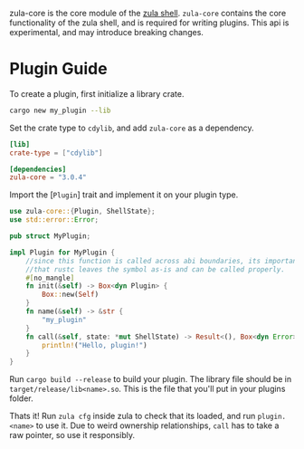 zula-core is the core module of the [zula shell](https://crates.io/crates/zula).
`zula-core` contains the core functionality of the zula shell, and is required for writing
plugins. This api is experimental, and may introduce breaking changes.

# Plugin Guide
To create a plugin, first initialize a library crate.
```bash
cargo new my_plugin --lib
```
Set the crate type to `cdylib`, and add `zula-core` as a dependency.
```toml
[lib]
crate-type = ["cdylib"]

[dependencies]
zula-core = "3.0.4"
```
Import the [`Plugin`] trait and implement it on your plugin type.
```rust
use zula-core::{Plugin, ShellState};
use std::error::Error;

pub struct MyPlugin;

impl Plugin for MyPlugin {
    //since this function is called across abi boundaries, its important to include no_mangle so
    //that rustc leaves the symbol as-is and can be called properly.
    #[no_mangle]
    fn init(&self) -> Box<dyn Plugin> {
        Box::new(Self)
    }
    fn name(&self) -> &str {
        "my_plugin"
    }
    fn call(&self, state: *mut ShellState) -> Result<(), Box<dyn Error>> {
        println!("Hello, plugin!")
    }
}
```
Run `cargo build --release` to build your plugin. The library file should be in `target/release/lib<name>.so`. This is the file that you'll put in your plugins folder.

Thats it! Run `zula cfg` inside zula to check that its loaded, and run `plugin.<name>` to use it. Due to weird ownership relationships, `call` has to take a raw pointer, so use it responsibly.
